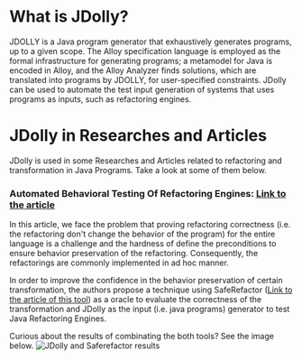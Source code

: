 # What is JDolly?
JDOLLY is a Java program generator that exhaustively generates programs, up to a given scope. The Alloy specification language is employed as the formal infrastructure for generating programs; a metamodel for Java is encoded in Alloy, and the Alloy Analyzer finds solutions, which are translated into programs by JDOLLY, for user-specified constraints. JDolly can be used to automate the test input generation of systems that uses programs as inputs, such as refactoring engines.

# JDolly in Researches and Articles

JDolly is used in some Researches and Articles related to refactoring and transformation in Java Programs. Take a look at some of them below.

### Automated Behavioral Testing Of Refactoring Engines: [Link to the article](http://ieeexplore.ieee.org/document/6175911/?reload=true)
In this article, we face the problem that proving refactoring correctness (i.e. the refactoring don't change the behavior of the program) for the entire language is a challenge and the hardness of define the preconditions to ensure behavior preservation of the refactoring. Consequently, the refactorings are commonly implemented in ad hoc manner. 

In order to improve the confidence in the behavior preservation of certain transformation, the authors propose a technique using SafeRefactor ([Link to the article of this tool](http://ieeexplore.ieee.org/document/6062127/)) as a oracle to evaluate the correctness of the transformation and JDolly as the input (i.e. java programs) generator to test Java Refactoring Engines.

Curious about the results of combinating the both tools? See the image below.
![JDolly and Saferefactor results](https://raw.githubusercontent.com/gustavoasoares/jdolly/master/jdolly01.png)

